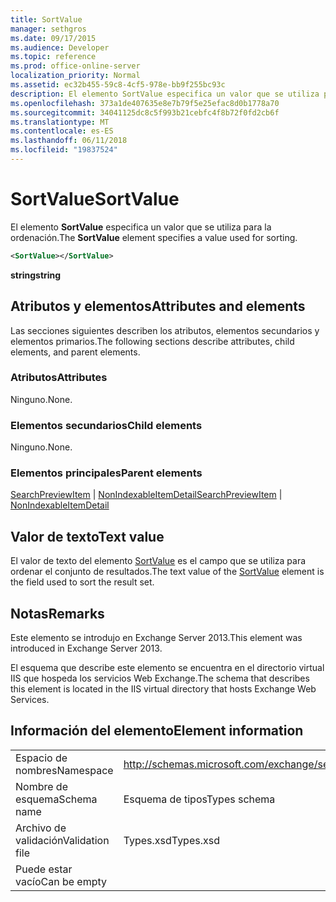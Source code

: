 ```yaml
---
title: SortValue
manager: sethgros
ms.date: 09/17/2015
ms.audience: Developer
ms.topic: reference
ms.prod: office-online-server
localization_priority: Normal
ms.assetid: ec32b455-59c8-4cf5-978e-bb9f255bc93c
description: El elemento SortValue especifica un valor que se utiliza para la ordenación.
ms.openlocfilehash: 373a1de407635e8e7b79f5e25efac8d0b1778a70
ms.sourcegitcommit: 34041125dc8c5f993b21cebfc4f8b72f0fd2cb6f
ms.translationtype: MT
ms.contentlocale: es-ES
ms.lasthandoff: 06/11/2018
ms.locfileid: "19837524"
---
```

# <a name="sortvalue"></a><span data-ttu-id="0918d-103">SortValue</span><span class="sxs-lookup"><span data-stu-id="0918d-103">SortValue</span></span>

<span data-ttu-id="0918d-104">El elemento **SortValue** especifica un valor que se utiliza para la ordenación.</span><span class="sxs-lookup"><span data-stu-id="0918d-104">The **SortValue** element specifies a value used for sorting.</span></span> 
  
```XML
<SortValue></SortValue>
```

 <span data-ttu-id="0918d-105">**string**</span><span class="sxs-lookup"><span data-stu-id="0918d-105">**string**</span></span>
## <a name="attributes-and-elements"></a><span data-ttu-id="0918d-106">Atributos y elementos</span><span class="sxs-lookup"><span data-stu-id="0918d-106">Attributes and elements</span></span>

<span data-ttu-id="0918d-107">Las secciones siguientes describen los atributos, elementos secundarios y elementos primarios.</span><span class="sxs-lookup"><span data-stu-id="0918d-107">The following sections describe attributes, child elements, and parent elements.</span></span>
  
### <a name="attributes"></a><span data-ttu-id="0918d-108">Atributos</span><span class="sxs-lookup"><span data-stu-id="0918d-108">Attributes</span></span>

<span data-ttu-id="0918d-109">Ninguno.</span><span class="sxs-lookup"><span data-stu-id="0918d-109">None.</span></span>
  
### <a name="child-elements"></a><span data-ttu-id="0918d-110">Elementos secundarios</span><span class="sxs-lookup"><span data-stu-id="0918d-110">Child elements</span></span>

<span data-ttu-id="0918d-111">Ninguno.</span><span class="sxs-lookup"><span data-stu-id="0918d-111">None.</span></span>
  
### <a name="parent-elements"></a><span data-ttu-id="0918d-112">Elementos principales</span><span class="sxs-lookup"><span data-stu-id="0918d-112">Parent elements</span></span>

<span data-ttu-id="0918d-113">[SearchPreviewItem](searchpreviewitem.md) | [NonIndexableItemDetail](nonindexableitemdetail.md)</span><span class="sxs-lookup"><span data-stu-id="0918d-113">[SearchPreviewItem](searchpreviewitem.md) | [NonIndexableItemDetail](nonindexableitemdetail.md)</span></span>
  
## <a name="text-value"></a><span data-ttu-id="0918d-114">Valor de texto</span><span class="sxs-lookup"><span data-stu-id="0918d-114">Text value</span></span>

<span data-ttu-id="0918d-115">El valor de texto del elemento [SortValue](sortvalue.md) es el campo que se utiliza para ordenar el conjunto de resultados.</span><span class="sxs-lookup"><span data-stu-id="0918d-115">The text value of the [SortValue](sortvalue.md) element is the field used to sort the result set.</span></span> 
  
## <a name="remarks"></a><span data-ttu-id="0918d-116">Notas</span><span class="sxs-lookup"><span data-stu-id="0918d-116">Remarks</span></span>

<span data-ttu-id="0918d-117">Este elemento se introdujo en Exchange Server 2013.</span><span class="sxs-lookup"><span data-stu-id="0918d-117">This element was introduced in Exchange Server 2013.</span></span>
  
<span data-ttu-id="0918d-118">El esquema que describe este elemento se encuentra en el directorio virtual IIS que hospeda los servicios Web Exchange.</span><span class="sxs-lookup"><span data-stu-id="0918d-118">The schema that describes this element is located in the IIS virtual directory that hosts Exchange Web Services.</span></span>
  
## <a name="element-information"></a><span data-ttu-id="0918d-119">Información del elemento</span><span class="sxs-lookup"><span data-stu-id="0918d-119">Element information</span></span>

|||
|:-----|:-----|
|<span data-ttu-id="0918d-120">Espacio de nombres</span><span class="sxs-lookup"><span data-stu-id="0918d-120">Namespace</span></span>  <br/> |http://schemas.microsoft.com/exchange/services/2006/types  <br/> |
|<span data-ttu-id="0918d-121">Nombre de esquema</span><span class="sxs-lookup"><span data-stu-id="0918d-121">Schema name</span></span>  <br/> |<span data-ttu-id="0918d-122">Esquema de tipos</span><span class="sxs-lookup"><span data-stu-id="0918d-122">Types schema</span></span>  <br/> |
|<span data-ttu-id="0918d-123">Archivo de validación</span><span class="sxs-lookup"><span data-stu-id="0918d-123">Validation file</span></span>  <br/> |<span data-ttu-id="0918d-124">Types.xsd</span><span class="sxs-lookup"><span data-stu-id="0918d-124">Types.xsd</span></span>  <br/> |
|<span data-ttu-id="0918d-125">Puede estar vacío</span><span class="sxs-lookup"><span data-stu-id="0918d-125">Can be empty</span></span>  <br/> ||
   

